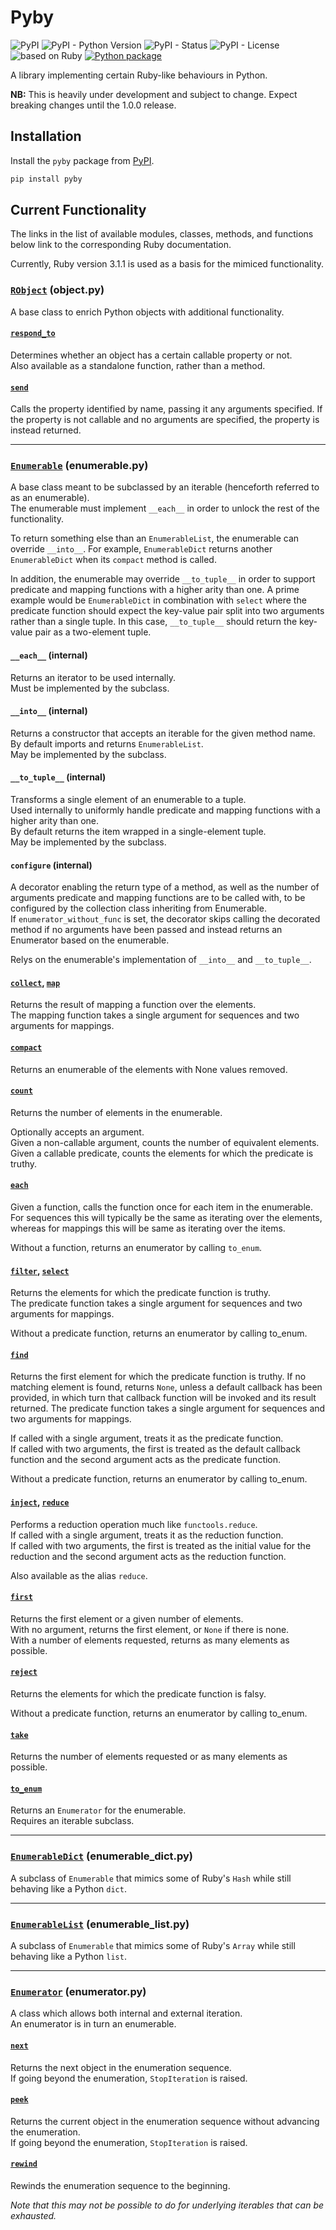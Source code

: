 # Pyby

![PyPI](https://img.shields.io/pypi/v/pyby)
![PyPI - Python Version](https://img.shields.io/pypi/pyversions/pyby)
![PyPI - Status](https://img.shields.io/pypi/status/pyby)
![PyPI - License](https://img.shields.io/pypi/l/pyby)
![based on Ruby](https://img.shields.io/badge/based%20on%20Ruby-3.1.1-red)
[![Python package](https://github.com/DevL/pyby/actions/workflows/python-package.yml/badge.svg)](https://github.com/DevL/pyby/actions/workflows/python-package.yml)


A library implementing certain Ruby-like behaviours in Python.

**NB:** This is heavily under development and subject to change. Expect breaking changes until the 1.0.0 release.

## Installation

Install the `pyby` package from [PyPI](https://pypi.org/project/pyby).

```sh
pip install pyby
```

## Current Functionality

The links in the list of available modules, classes, methods, and functions below link to the corresponding Ruby documentation.

Currently, Ruby version 3.1.1 is used as a basis for the mimiced functionality.

### [`RObject`](https://ruby-doc.org/core-3.1.1/Object.html) (object.py)

A base class to enrich Python objects with additional functionality.

#### [`respond_to`](https://ruby-doc.org/core-3.1.1/Object.html#method-i-respond_to-3F)

Determines whether an object has a certain callable property or not.  
Also available as a standalone function, rather than a method.

#### [`send`](https://ruby-doc.org/core-3.1.1/Object.html#method-i-send)

Calls the property identified by name, passing it any arguments specified.
If the property is not callable and no arguments are specified, the property is instead returned.

---

### [`Enumerable`](https://ruby-doc.org/core-3.1.1/Enumerable.html) (enumerable.py)

A base class meant to be subclassed by an iterable (henceforth referred to as an enumerable).  
The enumerable must implement `__each__` in order to unlock the rest of the functionality.

To return something else than an `EnumerableList`, the enumerable can override `__into__`. For example, `EnumerableDict` returns another `EnumerableDict` when its `compact` method is called.

In addition, the enumerable may override `__to_tuple__` in order to support predicate and mapping functions with a higher arity than one. A prime example would be `EnumerableDict` in combination with `select` where the predicate function should expect the key-value pair split into two arguments rather than a single tuple. In this case, `__to_tuple__` should return the key-value pair as a two-element tuple. 

#### `__each__` (internal)

Returns an iterator to be used internally.  
Must be implemented by the subclass.

#### `__into__` (internal)

Returns a constructor that accepts an iterable for the given method name.  
By default imports and returns `EnumerableList`.  
May be implemented by the subclass.

#### `__to_tuple__` (internal)

Transforms a single element of an enumerable to a tuple.  
Used internally to uniformly handle predicate and mapping functions with a higher arity than one.  
By default returns the item wrapped in a single-element tuple.  
May be implemented by the subclass.

#### `configure` (internal)

A decorator enabling the return type of a method, as well as the number of arguments predicate and mapping functions are to be called with, to be configured by the collection class inheriting from Enumerable.  
If `enumerator_without_func` is set, the decorator skips calling the decorated method if no arguments have been passed and instead returns an Enumerator based on the enumerable.

Relys on the enumerable's implementation of `__into__` and `__to_tuple__`.

#### [`collect`](https://ruby-doc.org/core-3.1.1/Enumerable.html#method-i-collect), [`map`](https://ruby-doc.org/core-3.1.1/Enumerable.html#method-i-map)

Returns the result of mapping a function over the elements.  
The mapping function takes a single argument for sequences and two arguments for mappings.

#### [`compact`](https://ruby-doc.org/core-3.1.1/Enumerable.html#method-i-compact)

Returns an enumerable of the elements with None values removed.

#### [`count`](https://ruby-doc.org/core-3.1.1/Enumerable.html#method-i-count)

Returns the number of elements in the enumerable.

Optionally accepts an argument.  
Given a non-callable argument, counts the number of equivalent elements.  
Given a callable predicate, counts the elements for which the predicate is truthy.

#### [`each`](https://ruby-doc.org/core-3.1.1/Enumerable.html#module-Enumerable-label-Enumerable+in+Ruby+Core+Classes)

Given a function, calls the function once for each item in the enumerable.  
For sequences this will typically be the same as iterating over the elements,
whereas for mappings this will be same as iterating over the items.

Without a function, returns an enumerator by calling `to_enum`.

#### [`filter`](https://ruby-doc.org/core-3.1.1/Enumerable.html#method-i-filter), [`select`](https://ruby-doc.org/core-3.1.1/Enumerable.html#method-i-select)

Returns the elements for which the predicate function is truthy.  
The predicate function takes a single argument for sequences and two arguments for mappings.

Without a predicate function, returns an enumerator by calling to_enum.


#### [`find`](https://ruby-doc.org/core-3.1.1/Enumerable.html#method-i-find)

Returns the first element for which the predicate function is truthy. If no matching element is found, returns `None`, unless a default callback has been provided, in which turn that callback function will be invoked and its result returned. The predicate function takes a single argument for sequences and two arguments for mappings.

If called with a single argument, treats it as the predicate function.  
If called with two arguments, the first is treated as the default callback function and the second argument acts as the predicate function.

Without a predicate function, returns an enumerator by calling to_enum.

#### [`inject`](https://ruby-doc.org/core-3.1.1/Enumerable.html#method-i-inject), [`reduce`](https://ruby-doc.org/core-3.1.1/Enumerable.html#method-i-reduce)

Performs a reduction operation much like `functools.reduce`.  
If called with a single argument, treats it as the reduction function.  
If called with two arguments, the first is treated as the initial value for the reduction and the second argument acts as the reduction function.

Also available as the alias `reduce`.

#### [`first`](https://ruby-doc.org/core-3.1.1/Enumerable.html#method-i-first)

Returns the first element or a given number of elements.  
With no argument, returns the first element, or `None` if there is none.  
With a number of elements requested, returns as many elements as possible.

#### [`reject`](https://ruby-doc.org/core-3.1.1/Enumerable.html#method-i-reject)

Returns the elements for which the predicate function is falsy.  

Without a predicate function, returns an enumerator by calling to_enum.

#### [`take`](https://ruby-doc.org/core-3.1.1/Enumerable.html#method-i-take)

Returns the number of elements requested or as many elements as possible.

#### [`to_enum`](https://ruby-doc.org/core-3.1.1/Object.html#method-i-to_enum)

Returns an `Enumerator` for the enumerable.  
Requires an iterable subclass.

---

### [`EnumerableDict`](https://ruby-doc.org/core-3.1.1/Hash.html) (enumerable_dict.py)

A subclass of `Enumerable` that mimics some of Ruby's `Hash` while still behaving like a Python `dict`.

---

### [`EnumerableList`](https://ruby-doc.org/core-3.1.1/Array.html) (enumerable_list.py)

A subclass of `Enumerable` that mimics some of Ruby's `Array` while still behaving like a Python `list`.

---

### [`Enumerator`](https://ruby-doc.org/core-3.1.1/Enumerator.html) (enumerator.py)

A class which allows both internal and external iteration.  
An enumerator is in turn an enumerable.

#### [`next`](https://ruby-doc.org/core-3.1.1/Enumerator.html#method-i-next)

Returns the next object in the enumeration sequence.  
If going beyond the enumeration, `StopIteration` is raised.

#### [`peek`](https://ruby-doc.org/core-3.1.1/Enumerator.html#method-i-peek)

Returns the current object in the enumeration sequence without advancing the enumeration.  
If going beyond the enumeration, `StopIteration` is raised.

#### [`rewind`](https://ruby-doc.org/core-3.1.1/Enumerator.html#method-i-rewind)

Rewinds the enumeration sequence to the beginning.

_Note that this may not be possible to do for underlying iterables that can be exhausted._

